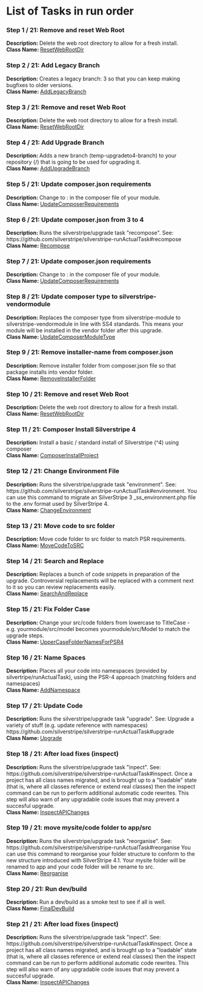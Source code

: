 <h1>List of Tasks in run order</h1><h3>Step 1 / 21: Remove and reset Web Root</h3><p><strong>Description: </strong>
            Delete the web root directory to allow for a fresh install.<br /><strong>Class Name: </strong><a href="Tasks/IndividualTasks/ResetWebRootDir.php">ResetWebRootDir</a></p><h3>Step 2 / 21: Add Legacy Branch</h3><p><strong>Description: </strong>
            Creates a legacy branch: 3 so that you
            can keep making bugfixes to older versions.<br /><strong>Class Name: </strong><a href="Tasks/IndividualTasks/AddLegacyBranch.php">AddLegacyBranch</a></p><h3>Step 3 / 21: Remove and reset Web Root</h3><p><strong>Description: </strong>
            Delete the web root directory to allow for a fresh install.<br /><strong>Class Name: </strong><a href="Tasks/IndividualTasks/ResetWebRootDir.php">ResetWebRootDir</a></p><h3>Step 4 / 21: Add Upgrade Branch</h3><p><strong>Description: </strong>
            Adds a new branch (temp-upgradeto4-branch) to your
            repository (/)
            that is going to be used for upgrading it.<br /><strong>Class Name: </strong><a href="Tasks/IndividualTasks/AddUpgradeBranch.php">AddUpgradeBranch</a></p><h3>Step 5 / 21: Update composer.json requirements</h3><p><strong>Description: </strong>
            Change  to :
            in the composer file of your module.<br /><strong>Class Name: </strong><a href="Tasks/IndividualTasks/UpdateComposerRequirements.php">UpdateComposerRequirements</a></p><h3>Step 6 / 21: Update composer.json from 3 to 4</h3><p><strong>Description: </strong>
            Runs the silverstripe/upgrade task "recompose". See:
            https://github.com/silverstripe/silverstripe-runActualTask#recompose<br /><strong>Class Name: </strong><a href="Tasks/IndividualTasks/Recompose.php">Recompose</a></p><h3>Step 7 / 21: Update composer.json requirements</h3><p><strong>Description: </strong>
            Change  to :
            in the composer file of your module.<br /><strong>Class Name: </strong><a href="Tasks/IndividualTasks/UpdateComposerRequirements.php">UpdateComposerRequirements</a></p><h3>Step 8 / 21: Update composer type to silverstripe-vendormodule </h3><p><strong>Description: </strong>
            Replaces the composer type from silverstripe-module to silverstripe-vendormodule in line with SS4 standards.
            This means your module will be installed in the vendor folder after this upgrade.<br /><strong>Class Name: </strong><a href="Tasks/IndividualTasks/UpdateComposerModuleType.php">UpdateComposerModuleType</a></p><h3>Step 9 / 21: Remove installer-name from composer.json</h3><p><strong>Description: </strong>
            Remove installer folder from composer.json file so that package
            installs into vendor folder.<br /><strong>Class Name: </strong><a href="Tasks/IndividualTasks/RemoveInstallerFolder.php">RemoveInstallerFolder</a></p><h3>Step 10 / 21: Remove and reset Web Root</h3><p><strong>Description: </strong>
            Delete the web root directory to allow for a fresh install.<br /><strong>Class Name: </strong><a href="Tasks/IndividualTasks/ResetWebRootDir.php">ResetWebRootDir</a></p><h3>Step 11 / 21: Composer Install Silverstripe 4</h3><p><strong>Description: </strong>
            Install a basic / standard install of Silverstripe (^4)
            using composer<br /><strong>Class Name: </strong><a href="Tasks/IndividualTasks/ComposerInstallProject.php">ComposerInstallProject</a></p><h3>Step 12 / 21: Change Environment File</h3><p><strong>Description: </strong>
            Runs the silverstripe/upgrade task "environment". See:
            https://github.com/silverstripe/silverstripe-runActualTask#environment.
            You can use this command to migrate an SilverStripe 3 _ss_environment.php
            file to the .env format used by SilverStripe 4.<br /><strong>Class Name: </strong><a href="Tasks/IndividualTasks/ChangeEnvironment.php">ChangeEnvironment</a></p><h3>Step 13 / 21: Move code to src folder</h3><p><strong>Description: </strong>
            Move code folder to src folder to match PSR requirements.<br /><strong>Class Name: </strong><a href="Tasks/IndividualTasks/MoveCodeToSRC.php">MoveCodeToSRC</a></p><h3>Step 14 / 21: Search and Replace</h3><p><strong>Description: </strong>
            Replaces a bunch of code snippets in preparation of the upgrade.
            Controversial replacements will be replaced with a comment
            next to it so you can review replacements easily.<br /><strong>Class Name: </strong><a href="Tasks/IndividualTasks/SearchAndReplace.php">SearchAndReplace</a></p><h3>Step 15 / 21: Fix Folder Case</h3><p><strong>Description: </strong>
            Change your src/code folders from lowercase to TitleCase - e.g.
            yourmodule/src/model becomes yourmodule/src/Model to match the upgrade
            steps.<br /><strong>Class Name: </strong><a href="Tasks/IndividualTasks/UpperCaseFolderNamesForPSR4.php">UpperCaseFolderNamesForPSR4</a></p><h3>Step 16 / 21: Name Spaces</h3><p><strong>Description: </strong>
            Places all your code into namespaces (provided by silvertripe/runActualTask),
            using the PSR-4 approach (matching folders and namespaces)<br /><strong>Class Name: </strong><a href="Tasks/IndividualTasks/AddNamespace.php">AddNamespace</a></p><h3>Step 17 / 21: Update Code</h3><p><strong>Description: </strong>
            Runs the silverstripe/upgrade task "upgrade". See:
            Upgrade a variety of stuff (e.g. update reference with namespaces)
            https://github.com/silverstripe/silverstripe-runActualTask#upgrade<br /><strong>Class Name: </strong><a href="Tasks/IndividualTasks/Upgrade.php">Upgrade</a></p><h3>Step 18 / 21: After load fixes (inspect)</h3><p><strong>Description: </strong>
            Runs the silverstripe/upgrade task "inpect". See:
            https://github.com/silverstripe/silverstripe-runActualTask#inspect.
            Once a project has all class names migrated, and is brought up to a
            "loadable" state (that is, where all classes reference or extend real classes)
            then the inspect command can be run to perform additional automatic code rewrites.
            This step will also warn of any upgradable code issues that may prevent a succesful upgrade.<br /><strong>Class Name: </strong><a href="Tasks/IndividualTasks/InspectAPIChanges.php">InspectAPIChanges</a></p><h3>Step 19 / 21: move mysite/code folder to app/src</h3><p><strong>Description: </strong>
            Runs the silverstripe/upgrade task "reorganise". See:
            https://github.com/silverstripe/silverstripe-runActualTask#reorganise
            You can use this command to reorganise your folder structure to
            conform to the new structure introduced with SilverStripe 4.1.
            Your mysite folder will be renamed to app and your code folder will be rename to src.
            <br /><strong>Class Name: </strong><a href="Tasks/IndividualTasks/Reorganise.php">Reorganise</a></p><h3>Step 20 / 21: Run dev/build</h3><p><strong>Description: </strong>
            Run a dev/build as a smoke test to see if all is well.<br /><strong>Class Name: </strong><a href="Tasks/IndividualTasks/FinalDevBuild.php">FinalDevBuild</a></p><h3>Step 21 / 21: After load fixes (inspect)</h3><p><strong>Description: </strong>
            Runs the silverstripe/upgrade task "inpect". See:
            https://github.com/silverstripe/silverstripe-runActualTask#inspect.
            Once a project has all class names migrated, and is brought up to a
            "loadable" state (that is, where all classes reference or extend real classes)
            then the inspect command can be run to perform additional automatic code rewrites.
            This step will also warn of any upgradable code issues that may prevent a succesful upgrade.<br /><strong>Class Name: </strong><a href="Tasks/IndividualTasks/InspectAPIChanges.php">InspectAPIChanges</a></p>